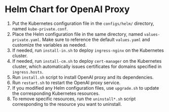 # Helm Chart for OpenAI Proxy

1. Put the Kubernetes configuration file in the `configs/helm/` directory, named `kube-private.conf`.
2. Place the Helm configuration file in the same directory, named `values-private.yaml`. Make sure to reference the default `values.yaml` and customize the variables as needed.
3. If needed, run `install-in.sh` to deploy `ingress-nginx` on the Kubernetes cluster.
4. If needed, run `install-cm.sh` to deploy `cert-manager` on the Kubernetes cluster, which automatically issues certificates for domains specified in `ingress.hosts`.
5. Run `install.sh` script to install OpenAI proxy and its dependencies.
6. Run `restart.sh` to restart the OpenAI proxy service.
7. If you modified any Helm configuration files, use `upgrade.sh` to update the corresponding Kubernetes resources.
8. To remove specific resources, run the `uninstall*.sh` script corresponding to the resource you want to uninstall.
